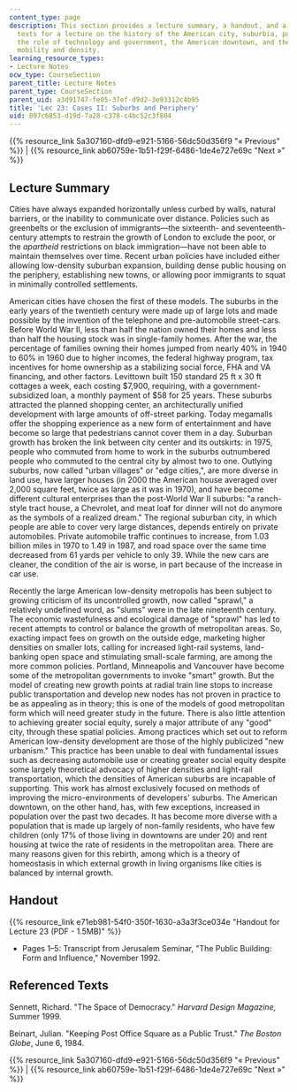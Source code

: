 ```yaml
---
content_type: page
description: This section provides a lecture summary, a handout, and a list of referenced
  texts for a lecture on the history of the American city, suburbia, public transportation,
  the role of technology and government, the American downtown, and the impact of
  mobility and density.
learning_resource_types:
- Lecture Notes
ocw_type: CourseSection
parent_title: Lecture Notes
parent_type: CourseSection
parent_uid: a3d91747-fe05-37ef-d9d2-3e93312c4b95
title: 'Lec 23: Cases II: Suburbs and Periphery'
uid: 097c6853-d19d-7a28-c378-c4bc52c3f804
---
```


{{% resource_link 5a307160-dfd9-e921-5166-56dc50d356f9 "« Previous" %}} | {{% resource_link ab60759e-1b51-f29f-6486-1de4e727e69c "Next »" %}}

Lecture Summary
---------------

Cities have always expanded horizontally unless curbed by walls, natural barriers, or the inability to communicate over distance. Policies such as greenbelts or the exclusion of immigrants—the sixteenth- and seventeenth-century attempts to restrain the growth of London to exclude the poor, or the _apartheid_ restrictions on black immigration—have not been able to maintain themselves over time. Recent urban policies have included either allowing low-density suburban expansion, building dense public housing on the periphery, establishing new towns, or allowing poor immigrants to squat in minimally controlled settlements.

American cities have chosen the first of these models. The suburbs in the early years of the twentieth century were made up of large lots and made possible by the invention of the telephone and pre-automobile street-cars. Before World War II, less than half the nation owned their homes and less than half the housing stock was in single-family homes. After the war, the percentage of families owning their homes jumped from nearly 40% in 1940 to 60% in 1960 due to higher incomes, the federal highway program, tax incentives for home ownership as a stabilizing social force, FHA and VA financing, and other factors. Levittown built 150 standard 25 ft x 30 ft cottages a week, each costing $7,900, requiring, with a government-subsidized loan, a monthly payment of $58 for 25 years. These suburbs attracted the planned shopping center, an architecturally unified development with large amounts of off-street parking. Today megamalls offer the shopping experience as a new form of entertainment and have become so large that pedestrians cannot cover them in a day. Suburban growth has broken the link between city center and its outskirts: in 1975, people who commuted from home to work in the suburbs outnumbered people who commuted to the central city by almost two to one. Outlying suburbs, now called "urban villages" or "edge cities,", are more diverse in land use, have larger houses (in 2000 the American house averaged over 2,000 square feet, twice as large as it was in 1970), and have become different cultural enterprises than the post-World War II suburbs: "a ranch-style tract house, a Chevrolet, and meat loaf for dinner will not do anymore as the symbols of a realized dream." The regional suburban city, in which people are able to cover very large distances, depends entirely on private automobiles. Private automobile traffic continues to increase, from 1.03 billion miles in 1970 to 1.49 in 1987, and road space over the same time decreased from 61 yards per vehicle to only 39. While the new cars are cleaner, the condition of the air is worse, in part because of the increase in car use.

Recently the large American low-density metropolis has been subject to growing criticism of its uncontrolled growth, now called "sprawl," a relatively undefined word, as "slums" were in the late nineteenth century. The economic wastefulness and ecological damage of "sprawl" has led to recent attempts to control or balance the growth of metropolitan areas. So, exacting impact fees on growth on the outside edge, marketing higher densities on smaller lots, calling for increased light-rail systems, land-banking open space and stimulating small-scale farming, are among the more common policies. Portland, Minneapolis and Vancouver have become some of the metropolitan governments to invoke "smart" growth. But the model of creating new growth points at radial train line stops to increase public transportation and develop new nodes has not proven in practice to be as appealing as in theory; this is one of the models of good metropolitan form which will need greater study in the future. There is also little attention to achieving greater social equity, surely a major attribute of any "good" city, through these spatial policies. Among practices which set out to reform American low-density development are those of the highly publicized "new urbanism." This practice has been unable to deal with fundamental issues such as decreasing automobile use or creating greater social equity despite some largely theoretical advocacy of higher densities and light-rail transportation, which the densities of American suburbs are incapable of supporting. This work has almost exclusively focused on methods of improving the micro-environments of developers' suburbs. The American downtown, on the other hand, has, with few exceptions, increased in population over the past two decades. It has become more diverse with a population that is made up largely of non-family residents, who have few children (only 17% of those living in downtowns are under 20) and rent housing at twice the rate of residents in the metropolitan area. There are many reasons given for this rebirth, among which is a theory of homeostasis in which external growth in living organisms like cities is balanced by internal growth.

Handout
-------

{{% resource_link e71eb981-54f0-350f-1630-a3a3f3ce034e "Handout for Lecture 23 (PDF - 1.5MB)" %}}

*   Pages 1–5: Transcript from Jerusalem Seminar, "The Public Building: Form and Influence," November 1992.

Referenced Texts
----------------

Sennett, Richard. "The Space of Democracy." _Harvard Design Magazine,_ Summer 1999.

Beinart, Julian. "Keeping Post Office Square as a Public Trust." _The Boston Globe_, June 6, 1984.

{{% resource_link 5a307160-dfd9-e921-5166-56dc50d356f9 "« Previous" %}} | {{% resource_link ab60759e-1b51-f29f-6486-1de4e727e69c "Next »" %}}